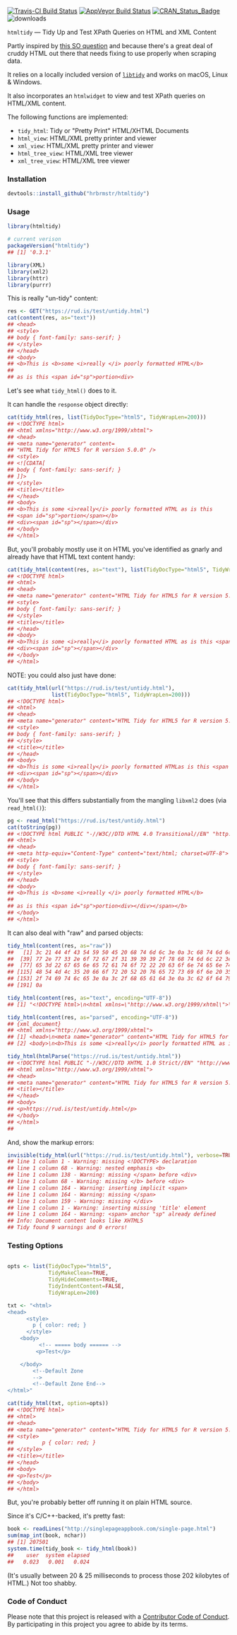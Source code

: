 
[![Travis-CI Build Status](https://travis-ci.org/hrbrmstr/htmltidy.svg?branch=master)](https://travis-ci.org/hrbrmstr/htmltidy) [![AppVeyor Build Status](https://ci.appveyor.com/api/projects/status/github/hrbrmstr/htmltidy?branch=master&svg=true)](https://ci.appveyor.com/project/hrbrmstr/htmltidy) [![CRAN\_Status\_Badge](http://www.r-pkg.org/badges/version/htmltidy)](https://cran.r-project.org/package=htmltidy) ![downloads](http://cranlogs.r-pkg.org/badges/grand-total/htmltidy)

<!-- README.md is generated from README.Rmd. Please edit that file -->
`htmltidy` — Tidy Up and Test XPath Queries on HTML and XML Content

Partly inspired by [this SO question](http://stackoverflow.com/questions/37061873/identify-a-weblink-in-bold-in-r) and because there's a great deal of cruddy HTML out there that needs fixing to use properly when scraping data.

It relies on a locally included version of [`libtidy`](http://www.html-tidy.org/) and works on macOS, Linux & Windows.

It also incorporates an `htmlwidget` to view and test XPath queries on HTML/XML content.

The following functions are implemented:

-   `tidy_html`: Tidy or "Pretty Print" HTML/XHTML Documents
-   `html_view`: HTML/XML pretty printer and viewer
-   `xml_view`: HTML/XML pretty printer and viewer
-   `html_tree_view`: HTML/XML tree viewer
-   `xml_tree_view`: HTML/XML tree viewer

### Installation

``` r
devtools::install_github("hrbrmstr/htmltidy")
```

### Usage

``` r
library(htmltidy)

# current verison
packageVersion("htmltidy")
## [1] '0.3.1'

library(XML)
library(xml2)
library(httr)
library(purrr)
```

This is really "un-tidy" content:

``` r
res <- GET("https://rud.is/test/untidy.html")
cat(content(res, as="text"))
## <head>
## <style>
## body { font-family: sans-serif; }
## </style>
## </head>
## <body>
## <b>This is <b>some <i>really </i> poorly formatted HTML</b>
## 
## as is this <span id="sp">portion<div>
```

Let's see what `tidy_html()` does to it.

It can handle the `response` object directly:

``` r
cat(tidy_html(res, list(TidyDocType="html5", TidyWrapLen=200)))
## <!DOCTYPE html>
## <html xmlns="http://www.w3.org/1999/xhtml">
## <head>
## <meta name="generator" content=
## "HTML Tidy for HTML5 for R version 5.0.0" />
## <style>
## <![CDATA[
## body { font-family: sans-serif; }
## ]]>
## </style>
## <title></title>
## </head>
## <body>
## <b>This is some <i>really</i> poorly formatted HTML as is this
## <span id="sp">portion</span></b>
## <div><span id="sp"></span></div>
## </body>
## </html>
```

But, you'll probably mostly use it on HTML you've identified as gnarly and already have that HTML text content handy:

``` r
cat(tidy_html(content(res, as="text"), list(TidyDocType="html5", TidyWrapLen=200)))
## <!DOCTYPE html>
## <html>
## <head>
## <meta name="generator" content="HTML Tidy for HTML5 for R version 5.0.0">
## <style>
## body { font-family: sans-serif; }
## </style>
## <title></title>
## </head>
## <body>
## <b>This is some <i>really</i> poorly formatted HTML as is this <span id="sp">portion</span></b>
## <div><span id="sp"></span></div>
## </body>
## </html>
```

NOTE: you could also just have done:

``` r
cat(tidy_html(url("https://rud.is/test/untidy.html"), 
              list(TidyDocType="html5", TidyWrapLen=200)))
## <!DOCTYPE html>
## <html>
## <head>
## <meta name="generator" content="HTML Tidy for HTML5 for R version 5.0.0">
## <style>
## body { font-family: sans-serif; }
## </style>
## <title></title>
## </head>
## <body>
## <b>This is some <i>really</i> poorly formatted HTMLas is this <span id="sp">portion</span></b>
## <div><span id="sp"></span></div>
## </body>
## </html>
```

You'll see that this differs substantially from the mangling `libxml2` does (via `read_html()`):

``` r
pg <- read_html("https://rud.is/test/untidy.html")
cat(toString(pg))
## <!DOCTYPE html PUBLIC "-//W3C//DTD HTML 4.0 Transitional//EN" "http://www.w3.org/TR/REC-html40/loose.dtd">
## <html>
## <head>
## <meta http-equiv="Content-Type" content="text/html; charset=UTF-8">
## <style>
## body { font-family: sans-serif; }
## </style>
## </head>
## <body>
## <b>This is <b>some <i>really </i> poorly formatted HTML</b>
## 
## as is this <span id="sp">portion<div></div></span></b>
## </body>
## </html>
```

It can also deal with "raw" and parsed objects:

``` r
tidy_html(content(res, as="raw"))
##   [1] 3c 21 44 4f 43 54 59 50 45 20 68 74 6d 6c 3e 0a 3c 68 74 6d 6c 20 78 6d 6c 6e 73 3d 22 68 74 74 70 3a 2f 2f 77 77
##  [39] 77 2e 77 33 2e 6f 72 67 2f 31 39 39 39 2f 78 68 74 6d 6c 22 3e 0a 3c 68 65 61 64 3e 0a 3c 6d 65 74 61 20 6e 61 6d
##  [77] 65 3d 22 67 65 6e 65 72 61 74 6f 72 22 20 63 6f 6e 74 65 6e 74 3d 0a 22 48 54 4d 4c 20 54 69 64 79 20 66 6f 72 20
## [115] 48 54 4d 4c 35 20 66 6f 72 20 52 20 76 65 72 73 69 6f 6e 20 35 2e 30 2e 30 22 20 2f 3e 0a 3c 74 69 74 6c 65 3e 3c
## [153] 2f 74 69 74 6c 65 3e 0a 3c 2f 68 65 61 64 3e 0a 3c 62 6f 64 79 3e 0a 3c 2f 62 6f 64 79 3e 0a 3c 2f 68 74 6d 6c 3e
## [191] 0a

tidy_html(content(res, as="text", encoding="UTF-8"))
## [1] "<!DOCTYPE html>\n<html xmlns=\"http://www.w3.org/1999/xhtml\">\n<head>\n<meta name=\"generator\" content=\n\"HTML Tidy for HTML5 for R version 5.0.0\" />\n<style>\n<![CDATA[\nbody { font-family: sans-serif; }\n]]>\n</style>\n<title></title>\n</head>\n<body>\n<b>This is some <i>really</i> poorly formatted HTML as is this\n<span id=\"sp\">portion</span></b>\n<div><span id=\"sp\"></span></div>\n</body>\n</html>\n"

tidy_html(content(res, as="parsed", encoding="UTF-8"))
## {xml_document}
## <html xmlns="http://www.w3.org/1999/xhtml">
## [1] <head>\n<meta name="generator" content="HTML Tidy for HTML5 for R version 5.0.0">\n<meta http-equiv="Content-Type ...
## [2] <body>\n<b>This is some <i>really</i> poorly formatted HTML as is this\n<span id="sp">portion</span></b>\n<div><s ...

tidy_html(htmlParse("https://rud.is/test/untidy.html"))
## <!DOCTYPE html PUBLIC "-//W3C//DTD XHTML 1.0 Strict//EN" "http://www.w3.org/TR/xhtml1/DTD/xhtml1-strict.dtd">
## <html xmlns="http://www.w3.org/1999/xhtml">
## <head>
## <meta name="generator" content="HTML Tidy for HTML5 for R version 5.0.0">
## <title></title>
## </head>
## <body>
## <p>https://rud.is/test/untidy.html</p>
## </body>
## </html>
## 
```

And, show the markup errors:

``` r
invisible(tidy_html(url("https://rud.is/test/untidy.html"), verbose=TRUE))
## line 1 column 1 - Warning: missing <!DOCTYPE> declaration
## line 1 column 68 - Warning: nested emphasis <b>
## line 1 column 138 - Warning: missing </span> before <div>
## line 1 column 68 - Warning: missing </b> before <div>
## line 1 column 164 - Warning: inserting implicit <span>
## line 1 column 164 - Warning: missing </span>
## line 1 column 159 - Warning: missing </div>
## line 1 column 1 - Warning: inserting missing 'title' element
## line 1 column 164 - Warning: <span> anchor "sp" already defined
## Info: Document content looks like XHTML5
## Tidy found 9 warnings and 0 errors!
```

### Testing Options

``` r

opts <- list(TidyDocType="html5",
             TidyMakeClean=TRUE,
             TidyHideComments=TRUE,
             TidyIndentContent=FALSE,
             TidyWrapLen=200)

txt <- "<html>
<head>
      <style>
        p { color: red; }
      </style>
    <body>
          <!-- ===== body ====== -->
         <p>Test</p>

    </body>
        <!--Default Zone
        -->
        <!--Default Zone End-->
</html>"

cat(tidy_html(txt, option=opts))
## <!DOCTYPE html>
## <html>
## <head>
## <meta name="generator" content="HTML Tidy for HTML5 for R version 5.0.0">
## <style>
##         p { color: red; }
## </style>
## <title></title>
## </head>
## <body>
## <p>Test</p>
## </body>
## </html>
```

But, you're probably better off running it on plain HTML source.

Since it's C/C++-backed, it's pretty fast:

``` r
book <- readLines("http://singlepageappbook.com/single-page.html")
sum(map_int(book, nchar))
## [1] 207501
system.time(tidy_book <- tidy_html(book))
##    user  system elapsed 
##   0.023   0.001   0.024
```

(It's usually between 20 & 25 milliseconds to process those 202 kilobytes of HTML.) Not too shabby.

### Code of Conduct

Please note that this project is released with a [Contributor Code of Conduct](CONDUCT.md). By participating in this project you agree to abide by its terms.
